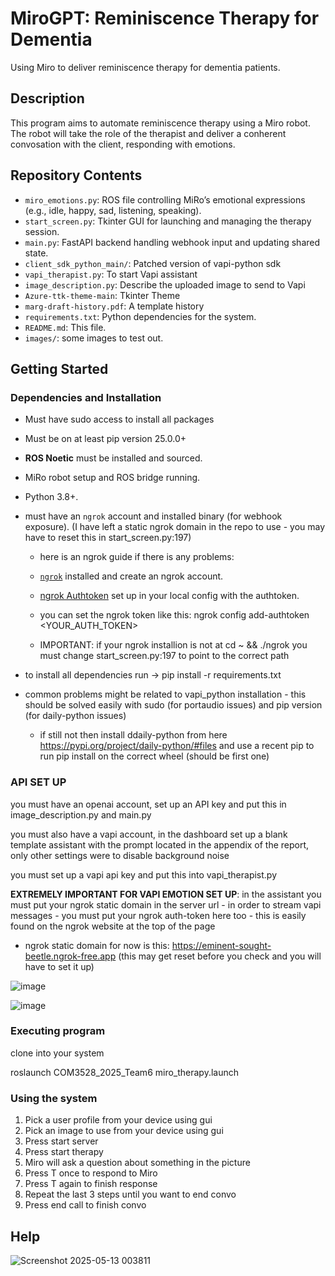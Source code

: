 # MiroGPT: Reminiscence Therapy for Dementia

Using Miro to deliver reminiscence therapy for dementia patients.

## Description

This program aims to automate reminiscence therapy using a Miro robot. The robot will take the role of the therapist and deliver a conherent convosation with the client, responding with emotions.

## Repository Contents

- `miro_emotions.py`: ROS file controlling MiRo’s emotional expressions (e.g., idle, happy, sad, listening, speaking).
- `start_screen.py`: Tkinter GUI for launching and managing the therapy session.
- `main.py`: FastAPI backend handling webhook input and updating shared state.
- `client_sdk_python_main/`: Patched version of vapi-python sdk
- `vapi_therapist.py`: To start Vapi assistant
- `image_description.py`: Describe the uploaded image to send to Vapi
- `Azure-ttk-theme-main`: Tkinter Theme
- `marg-draft-history.pdf`: A template history
- `requirements.txt`: Python dependencies for the system.
- `README.md`: This file.
- `images/`: some images to test out.

## Getting Started

### Dependencies and Installation

- Must have sudo access to install all packages 

- Must be on at least pip version 25.0.0+

- **ROS Noetic** must be installed and sourced.
-  MiRo robot setup and ROS bridge running.
- Python 3.8+.
  
- must have an `ngrok` account and installed binary (for webhook exposure). (I have left a static ngrok domain in the repo to use  - you may have to reset this in start_screen.py:197)   

  - here is an ngrok guide if there is any problems: 
  - [`ngrok`](https://ngrok.com/download) installed and create an ngrok account.
  - [ngrok Authtoken](https://dashboard.ngrok.com/get-started/setup) set up in your local config with the authtoken.

  - you can set the ngrok token like this:  ngrok config add-authtoken <YOUR_AUTH_TOKEN>

  - IMPORTANT: if your ngrok installion is not at  cd ~ && ./ngrok you must change start_screen.py:197 to point to the correct path


- to install all dependencies run -> pip install -r requirements.txt
  
- common problems might be related to vapi_python installation - this should be solved easily with sudo (for portaudio issues) and pip version (for daily-python issues)
    - if still not then install ddaily-python from here https://pypi.org/project/daily-python/#files and use a recent pip to run pip install on the correct wheel (should be first one)
 

### API SET UP

you must have an openai account, set up an API key and put this in image_description.py and main.py 

you must also have a vapi account, in the dashboard set up a blank template assistant with the prompt located in the appendix of the report, only other settings were to disable background noise 

you must set up a vapi api key and put this into vapi_therapist.py

**EXTREMELY IMPORTANT FOR VAPI EMOTION SET UP**: in the assistant you must put your ngrok static domain in the server url - in order to stream vapi messages - you must put your ngrok auth-token here too - this is easily found on the ngrok website at the top of the page

- ngrok static domain for now is this: https://eminent-sought-beetle.ngrok-free.app (this may get reset before you check and you will have to set it up)

![image](https://github.com/user-attachments/assets/3a59c906-e8d5-4216-9f8d-b1f6e445c839)

![image](https://github.com/user-attachments/assets/992eab4e-4082-4144-9550-9b0560179de4)





### Executing program

clone into your system 

roslaunch COM3528_2025_Team6 miro_therapy.launch


### Using the system
1. Pick a user profile from your device using gui
1. Pick an image to use from your device using gui
1. Press start server
1. Press start therapy
1. Miro will ask a question about something in the picture
1. Press T once to respond to Miro
1. Press T again to finish response
1. Repeat the last 3 steps until you want to end convo
1. Press end call to finish convo
## Help

![Screenshot 2025-05-13 003811](https://github.com/user-attachments/assets/48a66008-8955-45d8-a081-467eb89518f4)


